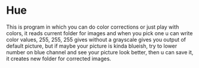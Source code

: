 # Hue
This is program in which you can do color corrections or just play with colors, it reads current folder for images and when you pick one u can write color values, 255, 255, 255 gives without a grayscale gives you output of default picture, but if maybe your picture is kinda blueish, try to lower number on blue channel and see your picture look better, then u can save it, it creates new folder for corrected images.
